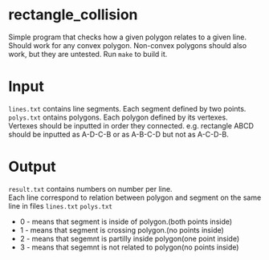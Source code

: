 # rectangle_collision
Simple program that checks how a given polygon relates to a given line.
Should work for any convex polygon. Non-convex polygons should also work, but they are untested. 
Run `make` to build it.
# Input
`lines.txt` contains line segments. Each segment defined by two points.  
`polys.txt` ontains polygons. Each polygon defined by its vertexes.  
Vertexes should be inputted in order they connected. e.g. rectangle ABCD should be inputted as A-D-C-B or as A-B-C-D but not as A-C-D-B.
# Output
`result.txt` contains numbers on number per line.  
Each line correspond to relation between polygon and segment on the same line in files `lines.txt` `polys.txt`  
+ 0 - means that segment is inside of polygon.(both points inside)
+ 1 - means that segment is crossing polygon.(no points inside)
+ 2 - means that segemnt is partilly inside polygon(one point inside)
+ 3 - means that segemnt is not related to polygon(no points inside)
